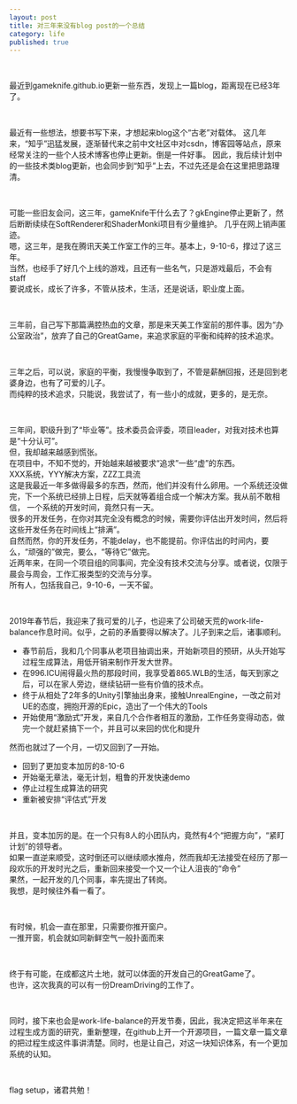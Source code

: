 ```yaml
---
layout: post
title: 对三年来没有blog post的一个总结
category: life
published: true
---
```


<br>

最近到gameknife.github.io更新一些东西，发现上一篇blog，距离现在已经3年了。

<br>

最近有一些想法，想要书写下来，才想起来blog这个“古老”对载体。
这几年来，“知乎”迅猛发展，逐渐替代来之前中文社区中对csdn，博客园等站点，原来经常关注的一些个人技术博客也停止更新。倒是一件好事。
因此，我后续计划中的一些技术类blog更新，也会同步到“知乎”上去，不过先还是会在这里把思路理清。

<br>

可能一些旧友会问，这三年，gameKnife干什么去了？gkEngine停止更新了，然后断断续续在SoftRenderer和ShaderMonki项目有少量维护。
几乎在网上销声匿迹。
<br>
嗯，这三年，是我在腾讯天美工作室工作的三年。基本上，9-10-6，撑过了这三年。
<br>
当然，也经手了好几个上线的游戏，且还有一些名气，只是游戏最后，不会有staff
<br>
要说成长，成长了许多，不管从技术，生活，还是说话，职业度上面。

<br>

三年前，自己写下那篇满腔热血的文章，那是来天美工作室前的那件事。因为“办公室政治”，放弃了自己的GreatGame，来追求家庭的平衡和纯粹的技术追求。

<br>

三年之后，可以说，家庭的平衡，我慢慢争取到了，不管是薪酬回报，还是回到老婆身边，也有了可爱的儿子。
<br>
而纯粹的技术追求，只能说，我尝试了，有一些小的成就，更多的，是无奈。

<br>

三年间，职级升到了“毕业等”。技术委员会评委，项目leader，对我对技术也算是“十分认可”。
<br>
但，我却越来越感到慌张。
<br>
在项目中，不知不觉的，开始越来越被要求“追求”一些“虚”的东西。
<br>
XXX系统，YYY解决方案，ZZZ工具流
<br>
这是我最近一年多做得最多的东西，然而，他们并没有什么卵用。一个系统还没做完，下一个系统已经排上日程，后天就等着组合成一个解决方案。我从前不敢相信，
一个系统的开发时间，竟然只有一天。
<br>
很多的开发任务，在你对其完全没有概念的时候，需要你评估出开发时间，然后将这些开发任务在时间线上“排满”。
<br>
自然而然，你的开发任务，不能delay，也不能提前。你评估出的时间内，要么，“顽强的”做完，要么，“等待它”做完。
<br>
近两年来，在同一个项目组的同事间，完全没有技术交流与分享。或者说，仅限于晨会与周会，工作汇报类型的交流与分享。
<br>
所有人，包括我自己，9-10-6，一天不留。

<br>

2019年春节后，我迎来了我可爱的儿子，也迎来了公司破天荒的work-life-balance作息时间。似乎，之前的矛盾要得以解决了。儿子到来之后，诸事顺利。

* 春节前后，我和几个同事从老项目抽调出来，开始新项目的预研，从头开始写过程生成算法，用低开销来制作开发大世界。
* 在996.ICU闹得最火热的那段时间，我享受着865.WLB的生活，每天到家之后，可以在家人旁边，继续钻研一些有价值的技术点。
* 终于从相处了2年多的Unity引擎抽出身来，接触UnrealEngine，一改之前对UE的态度，拥抱开源的Epic，造出了一个伟大的Tools
* 开始使用“激励式”开发，来自几个合作者相互的激励，工作任务变得动态，做完一个就赶紧搞下一个，并且可以来回的优化和提升

然而也就过了一个月，一切又回到了一开始。

* 回到了更加变本加厉的8-10-6
* 开始毫无章法，毫无计划，粗鲁的开发快速demo
* 停止过程生成算法的研究
* 重新被安排“评估式”开发

<br>

并且，变本加厉的是。在一个只有8人的小团队内，竟然有4个“把握方向”，“紧盯计划”的领导者。
<br>
如果一直逆来顺受，这时倒还可以继续顺水推舟，然而我却无法接受在经历了那一段欢乐的开发时光之后，重新回来接受一个又一个让人沮丧的“命令”
<br>
果然，一起开发的几个同事，率先提出了转岗。
<br>
我想，是时候往外看一看了。

<br>

有时候，机会一直在那里，只需要你推开窗户。
<br>
一推开窗，机会就如同新鲜空气一般扑面而来

<br>

终于有可能，在成都这片土地，就可以体面的开发自己的GreatGame了。
<br>
也许，这次我真的可以有一份DreamDriving的工作了。

<br>

同时，接下来也会是work-life-balance的开发节奏，因此，我决定把这半年来在过程生成方面的研究，重新整理，在github上开一个开源项目，一篇文章一篇文章的把过程生成这件事讲清楚。同时，也是让自己，对这一块知识体系，有一个更加系统的认知。

<br>

flag setup，诸君共勉！
